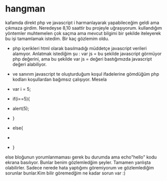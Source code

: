 # hangman

kafamda direkt php ve javascript i harmanlayarak yapabileceğim geldi ama çıkmaza girdim.
Neredeyse 8,10 saattir bu projeyle uğraşıyorum. kullandığım yöntemler muhtemelen çok saçma ama mevcut bilgimi bir şekilde iteleyerek bu işi tamamlamak istedim. Bir kaç gözlemim oldu.
- php içerikleri html olarak basılmadığı müddetçe javascript verileri alamıyor. Anlatmak istediğim şu : 
 var js = <?php $php_var ?> bu şekilde javascript görmüyor php değerini, ama bu şekilde var js = <?= $php_var ?> 
 değeri bastığımızda javascript değeri alabiliyor.
 - ve sanırım javascript te oluşturduğum koşul ifadelerine gömdüğüm php kodları koşullardan bağımsız çalışıyor. Mesela

 - var i = 5;
 - if(i==5){
 -   alert(5);
 - }
 - else{
 -    <?php echo"hello" ?>
 - }

else bloğunun yorumlanmaması gerek bu durumda ama echo"hello" kodu ekrana basılıyor.
Bunlar benim gözlemledğim şeyler. Tamamen yanlışta olabilirler. Sadece nerede hata yaptığımı göremiyorum ve gözlemlediğim sorunlar bunlar.Kim bilir göremedğim ne kadar sorun var :)
